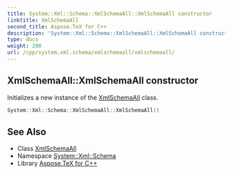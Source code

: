 ```yaml
---
title: System::Xml::Schema::XmlSchemaAll::XmlSchemaAll constructor
linktitle: XmlSchemaAll
second_title: Aspose.TeX for C++
description: 'System::Xml::Schema::XmlSchemaAll::XmlSchemaAll constructor. Initializes a new instance of the XmlSchemaAll class in C++.'
type: docs
weight: 200
url: /cpp/system.xml.schema/xmlschemaall/xmlschemaall/
---
```

## XmlSchemaAll::XmlSchemaAll constructor


Initializes a new instance of the [XmlSchemaAll](../) class.

```cpp
System::Xml::Schema::XmlSchemaAll::XmlSchemaAll()
```

## See Also

* Class [XmlSchemaAll](../)
* Namespace [System::Xml::Schema](../../)
* Library [Aspose.TeX for C++](../../../)
